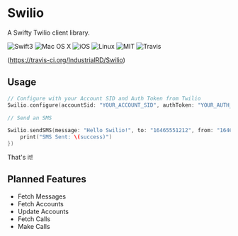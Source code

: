 # Swilio

A Swifty Twilio client library.


![Swift3](https://img.shields.io/badge/Swift-3.0-blue.svg)
![Mac OS X](https://img.shields.io/badge/os-Mac%20OS%20X-green.svg?style=flat)
![iOS](https://img.shields.io/badge/os-iOS-green.svg?style=flat)
![Linux](https://img.shields.io/badge/os-linux-green.svg?style=flat)
![MIT](https://img.shields.io/badge/license-MIT-blue.svg?style=flat)
![Travis](https://travis-ci.org/IndustrialRD/Swilio.svg?branch=master)

(https://travis-ci.org/IndustrialRD/Swilio)

## Usage

```swift
// Configure with your Account SID and Auth Token from Twilio
Swilio.configure(accountSid: "YOUR_ACCOUNT_SID", authToken: "YOUR_AUTH_TOKEN")

// Send an SMS

Swilio.sendSMS(message: "Hello Swilio!", to: "16465551212", from: "16465551234", callback: { (success) in
    print("SMS Sent: \(success)")
})

```

That's it! 

## Planned Features

- Fetch Messages
- Fetch Accounts
- Update Accounts
- Fetch Calls 
- Make Calls
